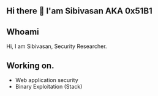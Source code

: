
<a href="https://x.com/sibivasan"><img src=""/></a>


## Hi there 👋 I'am Sibivasan AKA 0x51B1


## Whoami

Hi, I am Sibivasan, Security Researcher.

## Working on.

- Web application security
- Binary Exploitation (Stack)



<!--
**sibivasanM/sibivasanM** is a ✨ _special_ ✨ repository because its `README.md` (this file) appears on your GitHub profile.

Here are some ideas to get you started:

- 🔭 I’m currently working on ...
- 🌱 I’m currently learning ...
- 👯 I’m looking to collaborate on ...
- 🤔 I’m looking for help with ...
- 💬 Ask me about ...
- 📫 How to reach me: ...
- 😄 Pronouns: ...
- ⚡ Fun fact: ...
-->
